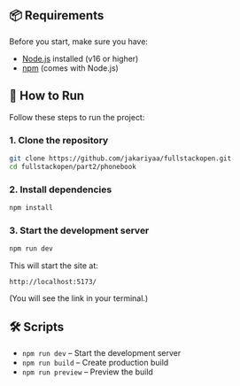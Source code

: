 ## 📦 Requirements

Before you start, make sure you have:

- [Node.js](https://nodejs.org/) installed (v16 or higher)
- [npm](https://www.npmjs.com/) (comes with Node.js)

## 🚀 How to Run

Follow these steps to run the project:

### 1. Clone the repository

```bash
git clone https://github.com/jakariyaa/fullstackopen.git
cd fullstackopen/part2/phonebook
```

### 2. Install dependencies

```bash
npm install
```

### 3. Start the development server

```bash
npm run dev
```

This will start the site at:

```
http://localhost:5173/
```

(You will see the link in your terminal.)

## 🛠 Scripts

- `npm run dev` – Start the development server
- `npm run build` – Create production build
- `npm run preview` – Preview the build
